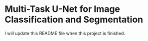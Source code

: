 # Multi-Task U-Net for Image Classification and Segmentation

I will update this README file when this project is finished. 

